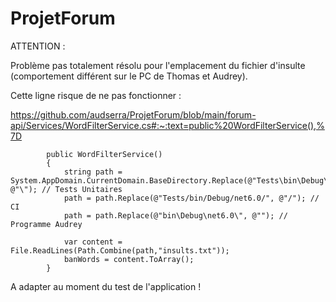 # ProjetForum

ATTENTION :

Problème pas totalement résolu pour l'emplacement du fichier d'insulte (comportement différent sur le PC de Thomas et Audrey).

Cette ligne risque de ne pas fonctionner : 

https://github.com/audserra/ProjetForum/blob/main/forum-api/Services/WordFilterService.cs#:~:text=public%20WordFilterService(),%7D

```
        public WordFilterService()
        {
            string path = System.AppDomain.CurrentDomain.BaseDirectory.Replace(@"Tests\bin\Debug\net6.0\", @"\"); // Tests Unitaires
            path = path.Replace(@"Tests/bin/Debug/net6.0/", @"/"); // CI
            path = path.Replace(@"bin\Debug\net6.0\", @""); // Programme Audrey

            var content = File.ReadLines(Path.Combine(path,"insults.txt"));
            banWords = content.ToArray();
        }
```
A adapter au moment du test de l'application !
